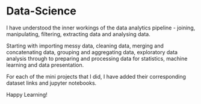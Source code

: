 # Data-Science
I have understood the inner workings of the data analytics pipeline - joining, manipulating, filtering, extracting data and analysing data.

Starting with importing messy data, cleaning data, merging and concatenating data, grouping and aggregating data, exploratory data analysis through to preparing and processing data for statistics, machine learning and data presentation.

For each of the mini projects that I did, I have added their corresponding dataset links and jupyter notebooks.

Happy Learning!
